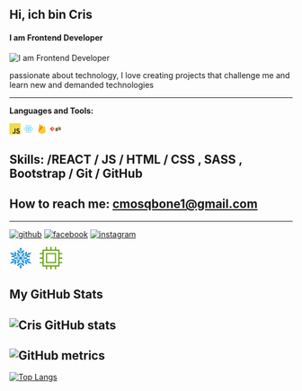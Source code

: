 ## Hi,  ich bin Cris
#### I am Frontend Developer 
![I am Frontend Developer ](https://arturssmirnovs.github.io/github-profile-readme-generator/images/banner.png)

passionate about technology, I love creating projects that challenge me and learn new and demanded technologies

---

**Languages and Tools:**  

<code><img height="20" src="https://raw.githubusercontent.com/github/explore/80688e429a7d4ef2fca1e82350fe8e3517d3494d/topics/javascript/javascript.png"></code>
<code><img height="20" src="https://raw.githubusercontent.com/github/explore/80688e429a7d4ef2fca1e82350fe8e3517d3494d/topics/react/react.png"></code>
<code><img height="20" src="https://raw.githubusercontent.com/github/explore/80688e429a7d4ef2fca1e82350fe8e3517d3494d/topics/firebase/firebase.png"></code>
<code><img height="20" src="https://raw.githubusercontent.com/github/explore/80688e429a7d4ef2fca1e82350fe8e3517d3494d/topics/git/git.png"></code>

## Skills: /REACT / JS / HTML / CSS , SASS , Bootstrap / Git / GitHub
## How to reach me: cmosqbone1@gmail.com 

---

[<img src='https://cdn.jsdelivr.net/npm/simple-icons@3.0.1/icons/github.svg' alt='github' height='40'>](https://github.com/Cris-DE)  [<img src='https://cdn.jsdelivr.net/npm/simple-icons@3.0.1/icons/facebook.svg' alt='facebook' height='40'>](https://www.facebook.com/cristian.mosquera.9279807)  [<img src='https://cdn.jsdelivr.net/npm/simple-icons@3.0.1/icons/instagram.svg' alt='instagram' height='40'>](https://www.instagram.com/chrisdevelopergermany/)  

<a href='https://archiveprogram.github.com/'><img src='https://raw.githubusercontent.com/acervenky/animated-github-badges/master/assets/acbadge.gif' width='40' height='40'></a> <a href='https://docs.github.com/en/developers'><img src='https://raw.githubusercontent.com/acervenky/animated-github-badges/master/assets/devbadge.gif' width='40' height='40'></a> 


## My GitHub Stats
![Cris GitHub stats](https://github-readme-stats.vercel.app/api?username=Cris-DE&bg_color=30,e96443,904e95&title_color=fff&text_color=fff)
---
![GitHub metrics](https://metrics.lecoq.io/Cris-DE)
---
[![Top Langs](https://github-readme-stats.vercel.app/api/top-langs/?username=Cris-DE)](https://github.com/Cris-DE/github-readme-stats)




